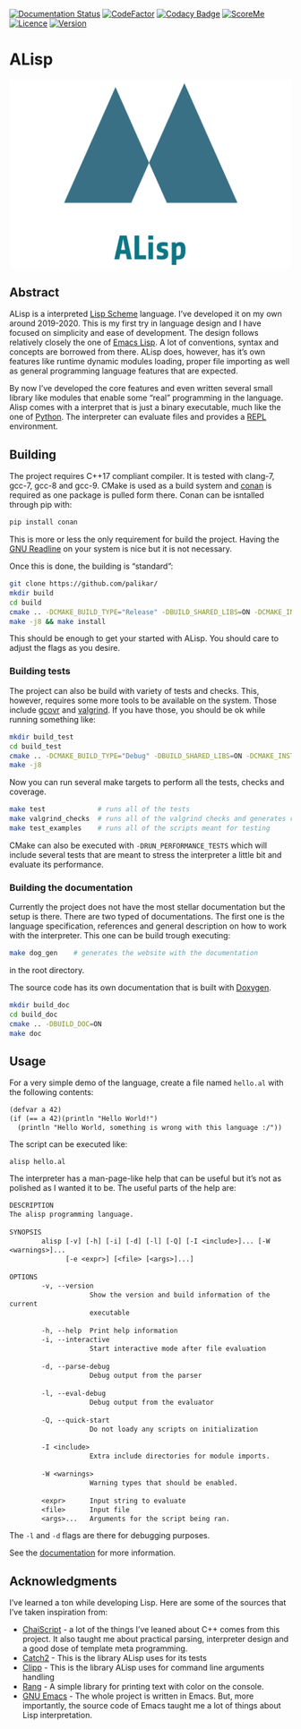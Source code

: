[![Documentation Status](https://readthedocs.org/projects/alisp/badge/?version=latest)](https://alisp.readthedocs.io/en/latest/?badge=latest)
    [![CodeFactor](https://www.codefactor.io/repository/github/palikar/alisp/badge)](https://www.codefactor.io/repository/github/palikar/alisp)
    [![Codacy Badge](https://api.codacy.com/project/badge/Grade/283df2678f0a4eaeb93c35b48ed0c483)](https://app.codacy.com/manual/palikar/alisp?utm_source=github.com&utm_medium=referral&utm_content=palikar/alisp&utm_campaign=Badge_Grade_Dashboard)
    [![ScoreMe](http://readme-score-api.herokuapp.com/score.svg?url=https%3a%2f%2fgithub.com%2fpalikar%2fctgraph%2f)](http://clayallsopp.github.io/readme-score?url=https%3a%2f%2fgithub.com%2fpalikar%2fctgraph%2f)
    [![Licence](https://img.shields.io/github/license/palikar/alisp)](https://github.com/palikar/alisp/)
    [![Version](https://img.shields.io/github/v/tag/palikar/alisp)](https://github.com/palikar/alisp/)


# ALisp

![img](./logo.png)


## Abstract

ALisp is a interpreted [Lisp Scheme](https://en.wikipedia.org/wiki/Scheme_(programming_language)) language. I&rsquo;ve developed it on my own around 2019-2020. This is my first try in language design and I have focused on simplicity and ease of development. The design follows relatively closely the one of [Emacs Lisp](https://www.gnu.org/software/emacs/manual/html_node/eintr/). A lot of conventions, syntax and concepts are borrowed from there. ALisp does, however, has it&rsquo;s own features like runtime dynamic modules loading, proper file importing as well as general programming language features that are expected.



By now I&rsquo;ve developed the core features and even written several small library like modules that enable some &ldquo;real&rdquo; programming in the language. Alisp comes with a interpret that is just a binary executable, much like the one of [Python](https://www.python.org/). The interpreter can evaluate files and provides a [REPL](https://en.wikipedia.org/wiki/Read%E2%80%93eval%E2%80%93print_loop) environment.


## Building

The project requires C++17 compliant compiler. It is tested with clang-7, gcc-7, gcc-8 and gcc-9. CMake is used as a build system and [conan](https://conan.io/) is required as one package is pulled form there. Conan can be isntalled through pip with:

```sh
pip install conan
```

This is more or less the only requirement for build the project. Having the [GNU Readline](https://tiswww.case.edu/php/chet/readline/rltop.html) on your system is nice but it is not necessary.



Once this is done, the building is &ldquo;standard&rdquo;:

```sh
git clone https://github.com/palikar/
mkdir build
cd build
cmake .. -DCMAKE_BUILD_TYPE="Release" -DBUILD_SHARED_LIBS=ON -DCMAKE_INSTALL_PREFIX="/usr"
make -j8 && make install
```

This should be enough to get your started with ALisp. You should care to adjust the flags as you desire.


### Building tests

The project can also be build with variety of tests and checks. This, however, requires some more tools to be available on the system. Those include [gcovr](https://gcovr.com/en/stable/) and [valgrind](https://valgrind.org/). If you have those, you should be ok while running something like:

```sh
mkdir build_test
cd build_test
cmake .. -DCMAKE_BUILD_TYPE="Debug" -DBUILD_SHARED_LIBS=ON -DCMAKE_INSTALL_PREFIX="/usr" -DBUILD_TESTING=ON -DBUILD_EXAMPLES=ON -DENABLE_COVERAGE=ON -DVALGRIND_CHECKS=ON
make -j8
```

Now you can run several make targets to perform all the tests, checks and coverage.

```sh
make test             # runs all of the tests
make valgrind_checks  # runs all of the valgrind checks and generates reports
make test_examples    # runs all of the scripts meant for testing
```



CMake can also be executed with `-DRUN_PERFORMANCE_TESTS` which will include several tests that are meant to stress the interpreter a little bit and evaluate its performance.


### Building the documentation

Currently the project does not have the most stellar documentation but the setup is there. There are two typed of documentations. The first one is the language specification, references and general description on how to work with the interpreter. This one can be build trough executing:

```sh
make dog_gen    # generates the website with the documentation
```

in the root directory.



The source code has its own documentation that is built with [Doxygen](http://www.doxygen.nl/).

```sh
mkdir build_doc
cd build_doc
cmake .. -DBUILD_DOC=ON
make doc
```


## Usage

For a very simple demo of the language, create a file named `hello.al` with the following contents:

```emacs-lisp
(defvar a 42)
(if (== a 42)(println "Hello World!")
  (println "Hello World, something is wrong with this language :/"))
```

The script can be executed like:

```
alisp hello.al
```



The interpreter has a man-page-like help that can be useful but it&rsquo;s not as polished as I wanted it to be. The useful parts of the help are:

    DESCRIPTION
    The alisp programming language.
    
    SYNOPSIS
            alisp [-v] [-h] [-i] [-d] [-l] [-Q] [-I <include>]... [-W <warnings>]...
                  [-e <expr>] [<file> [<args>]...]
    
    OPTIONS
            -v, --version
                        Show the version and build information of the current
                        executable
    
            -h, --help  Print help information
            -i, --interactive
                        Start interactive mode after file evaluation
    
            -d, --parse-debug
                        Debug output from the parser
    
            -l, --eval-debug
                        Debug output from the evaluator
    
            -Q, --quick-start
                        Do not loady any scripts on initialization
    
            -I <include>
                        Extra include directories for module imports.
    
            -W <warnings>
                        Warning types that should be enabled.
    
            <expr>      Input string to evaluate
            <file>      Input file
            <args>...   Arguments for the script being ran.

The `-l` and `-d` flags are there for debugging purposes.



See the [documentation](https://alisp.readthedocs.io/en/latest/) for more information.


## Acknowledgments

I&rsquo;ve learned a ton while developing Lisp. Here are some of the sources that I&rsquo;ve taken inspiration from:

-   [ChaiScript](https://github.com/ChaiScript/ChaiScript/) - a lot of the things I&rsquo;ve leaned about C++ comes from this project. It also taught me about practical parsing, interpreter design and a good dose of template meta programming.
-   [Catch2](https://github.com/ChaiScript/ChaiScript/) - This is the library ALisp uses for its tests
-   [Clipp](https://github.com/muellan/clipp) - This is the library ALisp uses for command line arguments handling
-   [Rang](https://www.google.com/search?q=c%2B%2B+rang&ie=utf-8&oe=utf-8&client=firefox-b-e) - A simple library for printing text with color on the console.
-   [GNU Emacs](https://www.gnu.org/software/emacs/manual/html_node/eintr/) - The whole project is written in Emacs. But, more importantly, the source code of Emacs taught me a lot of things about Lisp interpretation.
